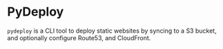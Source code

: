 # PyDeploy

`pydeploy` is a CLI tool to deploy static websites by syncing to a S3 bucket, and optionally configure Route53, and CloudFront.
